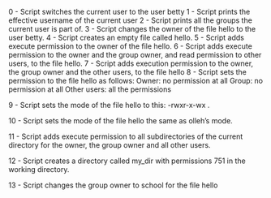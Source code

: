 0 - Script switches the current user to the user betty
1 - Script prints the effective username of the current user
2 - Script prints all the groups the current user is part of.
3 - Script changes the owner of the file hello to the user betty.
4 - Script creates an empty file called hello.
5 - Script adds execute permission to the owner of the file hello.
6 - Script adds execute permission to the owner and the group owner, and read permission to other users, to the file hello.
7 - Script adds execution permission to the owner, the group owner and the other users, to the file hello
8 - Script sets the permission to the file hello as follows:	Owner: no permission at all
								Group: no permission at all
								Other users: all the permissions

9 - Script sets the mode of the file hello to this: -rwxr-x-wx .

10 - Script sets the mode of the file hello the same as olleh’s mode.

11 - Script adds execute permission to all subdirectories of the current directory for the owner, the group owner and all other users.

12 - Script creates a directory called my_dir with permissions 751 in the working directory.

13 - Script changes the group owner to school for the file hello